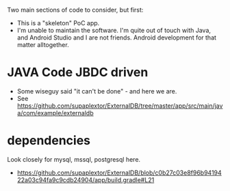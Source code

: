Two main sections of code to consider, but first:

* This is a "skeleton" PoC app.
* I'm unable to maintain the software. I'm quite out of touch with Java, and Android Studio and I are not friends. Android development for that matter alltogether.

# JAVA Code JBDC driven

* Some wiseguy said "it can't be done" - and here we are.
* See https://github.com/supaplextor/ExternalDB/tree/master/app/src/main/java/com/example/externaldb

# dependencies 

Look closely for mysql, mssql, postgresql here.

* https://github.com/supaplextor/ExternalDB/blob/c0b27c03e8f96b9419422a03c94fa9c9cdb24904/app/build.gradle#L21

